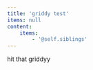 ```yaml
---
title: 'griddy test'
items: null
content:
    items:
        - '@self.siblings'
---
```


hit that griddyy
